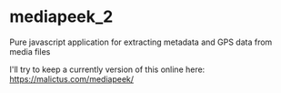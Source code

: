 # mediapeek_2
Pure javascript application for extracting metadata and GPS data from media files

I'll try to keep a currently version of this online here: https://malictus.com/mediapeek/


